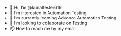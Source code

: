 - 👋 Hi, I’m @kunaltester619
- 👀 I’m interested in Automation Testing 
- 🌱 I’m currently learning Advance Automation Testing 
- 💞️ I’m looking to collaborate on Testing 
- 📫 How to reach me by my email

<!---
kunaltester619/kunaltester619 is a ✨ special ✨ repository because its `README.md` (this file) appears on your GitHub profile.
You can click the Preview link to take a look at your changes.
--->

